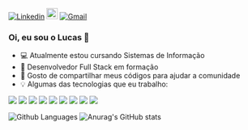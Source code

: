 [![Linkedin](https://img.shields.io/badge/-LinkedIn-blue?style=flat&logo=Linkedin&logoColor=white)](https://www.linkedin.com/in/lucasfernandesprogrammer/)
[<img src="https://img.shields.io/github/followers/LucasFernandesBrazil?label=follow&style=social" height="22" title="Follow me" />](https://github.com/LucasFernandesBrazil) 
[![Gmail](https://img.shields.io/badge/-Gmail-c14438?style=flat&logo=Gmail&logoColor=white)](mailto:lucasfernandesprogrammer@gmail.com)



### Oi, eu sou o Lucas 👋


- :computer: Atualmente estou cursando Sistemas de Informação
- :blue_book: Desenvolvedor Full Stack em formação
- :metal: Gosto de compartilhar meus códigos para ajudar a comunidade
- :bulb: Algumas das tecnologias que eu trabalho:

<img src="https://img.shields.io/static/v1?label=java&message=Language&color=blue&style=for-the-badge&logo=JAVA"/>
<img src="https://img.shields.io/static/v1?label=PHP&message=Language&color=blue&style=for-the-badge&logo=PHP"/>
<img src="https://img.shields.io/static/v1?label=Python&message=Language&color=blue&style=for-the-badge&logo=PYTHON"/>
<img src="https://img.shields.io/static/v1?label=javascript&message=Language&color=blue&style=for-the-badge&logo=JAVASCRIPT"/>
<img src="https://img.shields.io/static/v1?label=LUA&message=Language&color=blue&style=for-the-badge&logo=LUA"/>
<img src="https://img.shields.io/static/v1?label=MYSQL&message=DataBase&color=brown&style=for-the-badge&logo=MYSQL"/>
<img src="https://img.shields.io/static/v1?label=HTML5&message=Markup_Language&color=orange&style=for-the-badge&logo=HTML5"/>
<img src="https://img.shields.io/static/v1?label=CSS3&message=Style_Sheet_Language&color=yellow&style=for-the-badge&logo=CSS3"/>
<img src="https://img.shields.io/static/v1?label=BOOTSTRAP&message=Framework&color=purple&style=for-the-badge&logo=BOOTSTRAP"/>

![Github Languages](https://github-readme-stats.vercel.app/api/top-langs/?username=LucasFernandesBrazil&layout=compact&count_private=true&theme=chartreuse-dark)
![Anurag's GitHub stats](https://github-readme-stats.vercel.app/api?username=LucasFernandesBrazil&show_icons=true&theme=chartreuse-dark)



